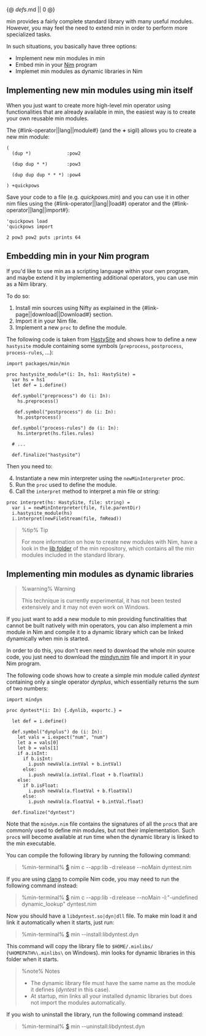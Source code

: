 {@ _defs_.md || 0 @}

min provides a fairly complete standard library with many useful modules. However, you may feel the need to extend min in order to perform more specialized tasks.

In such situations, you basically have three options:

* Implement new min modules in min
* Embed min in your [Nim](https://nim-lang.org) program
* Implemet min modules as dynamic libraries in Nim

## Implementing new min modules using min itself

When you just want to create more high-level min operator using functionalities that are already available in min, the easiest way is to create your own reusable min modules.

The {#link-operator||lang||module#} (and the **+** sigil) allows you to create a new min module:

```
(
  (dup *)             :pow2

  (dup dup * *)       :pow3

  (dup dup dup * * *) :pow4
  
) +quickpows

```

Save your code to a file (e.g. *quickpows.min*) and you can use it in other nim files using the {#link-operator||lang||load#} operator and the {#link-operator||lang||import#}:

```
'quickpows load
'quickpows import

2 pow3 pow2 puts ;prints 64
```

## Embedding min in your Nim program

If you'd like to use min as a scripting language within your own program, and maybe extend it by implementing additional operators, you can use min as a Nim library.

To do so:

1. Install min sources using Nifty as explained in the {#link-page||download||Download#} section.
2. Import it in your Nim file.
3. Implement a new `proc` to define the module.

The following code is taken from [HastySite](https://github.com/h3rald/hastysite) and shows how to define a new `hastysite` module containing some symbols (`preprocess`, `postprocess`, `process-rules`, ...):

```
import packages/min/min

proc hastysite_module*(i: In, hs1: HastySite) =
  var hs = hs1
  let def = i.define()
  
  def.symbol("preprocess") do (i: In):
    hs.preprocess()

   def.symbol("postprocess") do (i: In):
    hs.postprocess()

  def.symbol("process-rules") do (i: In):
    hs.interpret(hs.files.rules)

  # ...

  def.finalize("hastysite")
```

Then you need to:

4. Instantiate a new min interpreter using the `newMinInterpreter` proc.
5. Run the `proc` used to define the module.
6. Call the `interpret` method to interpret a min file or string:

```
proc interpret(hs: HastySite, file: string) =
  var i = newMinInterpreter(file, file.parentDir)
  i.hastysite_module(hs)
  i.interpret(newFileStream(file, fmRead))
```

> %tip%
> Tip
> 
> For more information on how to create new modules with Nim, have a look in the [lib folder](https://github.com/h3rald/min/tree/master/lib) of the min repository, which contains all the min modules included in the standard library.


## Implementing min modules as dynamic libraries

> %warning%
> Warning
> 
> This technique is currently experimental, it has not been tested extensively and it may not even work on Windows.

If you just want to add a new module to min providing functinalities that cannot be built natively with min operators, you can also implement a min module in Nim and compile it to a dynamic library which can be linked dynamically when min is started.

In order to do this, you don't even need to download the whole min source code, you just need to download the [mindyn.nim](https://github.com/h3rald/min/blob/master/mindyn.nim) file and import it in your Nim program. 

The following code shows how to create a simple min module called *dyntest* containing only a single operator *dynplus*, which essentially returns the sum of two numbers:

```
import mindyn

proc dyntest*(i: In) {.dynlib, exportc.} =

  let def = i.define()

  def.symbol("dynplus") do (i: In):
    let vals = i.expect("num", "num")
    let a = vals[0]
    let b = vals[1]
    if a.isInt:
      if b.isInt:
        i.push newVal(a.intVal + b.intVal)
      else:
        i.push newVal(a.intVal.float + b.floatVal)
    else:
      if b.isFloat:
        i.push newVal(a.floatVal + b.floatVal)
      else:
        i.push newVal(a.floatVal + b.intVal.float)

  def.finalize("dyntest")
```

Note that the `mindym.nim` file contains the signatures of all the `proc`s that are commonly used to define min modules, but not their implementation. Such `proc`s will become available at run time when the dynamic library is linked to the min executable.

You can compile the following library by running the following command:

> %min-terminal%
> [$](class:prompt) nim c \-\-app:lib -d:release \-\-noMain dyntest.nim

If you are using [clang](https://clang.llvm.org/) to compile Nim code, you may need to run the following command instead:

> %min-terminal%
> [$](class:prompt) nim c \-\-app:lib -d:release \-\-noMain  -l:&#34;-undefined dynamic\_lookup&#34; dyntest.nim

Now you should have a `libdyntest.so|dyn|dll` file. To make min load it and link it automatically when it starts, just run:

> %min-terminal%
> [$](class:prompt) min --install:libdyntest.dyn

This command will copy the library file to `$HOME/.minlibs/` (`%HOMEPATH%\.minlibs\` on Windows). min looks for dynamic libraries in this folder when it starts.

> %note%
> Notes
> 
> * The dynamic library file must have the same name as the module it defines (*dyntest* in this case).
> * At startup, min links all your installed dynamic libraries but does not import the modules automatically.

If you wish to uninstall the library, run the following command instead:

> %min-terminal%
> [$](class:prompt) min --uninstall:libdyntest.dyn

